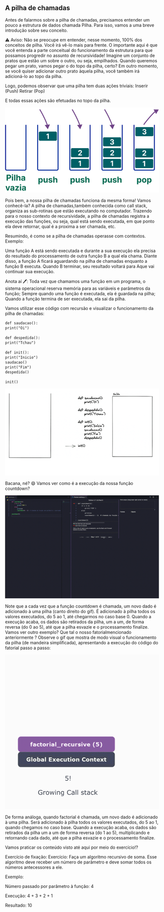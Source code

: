 ## A pilha de chamadas

Antes de falarmos sobre a pilha de chamadas, precisamos entender um pouco a estrutura de dados chamada Pilha. Para isso, vamos a uma breve introdução sobre seu conceito.

⚠️ Aviso: Não se preocupe em entender, nesse momento, 100% dos conceitos de pilha. Você irá vê-lo mais para frente. O importante aqui é que você entenda a parte conceitual do funcionamento da estrutura para que possamos progredir no assunto de recursividade!
Imagine um conjunto de pratos que estão um sobre o outro, ou seja, empilhados. Quando queremos pegar um prato, vamos pegar o do topo da pilha, certo? Em outro momento, se você quiser adicionar outro prato àquela pilha, você também irá adicioná-lo ao topo da pilha.

Logo, podemos observar que uma pilha tem duas ações triviais:
Inserir (Push)
Retirar (Pop)

E todas essas ações são efetuadas no topo da pilha.

<img src = 'stack.png' />

Pois bem, a nossa pilha de chamadas funciona da mesma forma! Vamos conhecê-la?
A pilha de chamadas,também conhecida como call stack, organiza as sub-rotinas que estão executando no computador. Trazendo para o nosso contexto de recursividade, a pilha de chamadas registra a execução das funções, ou seja, qual está sendo executada, em que ponto ela deve retornar, qual é a proxima a ser chamada, etc.

Resumindo, é como se a pilha de chamadas operasse com contextos. Exemplo:

Uma função A está sendo executada e durante a sua execução ela precisa do resultado do processamento de outra função B a qual ela chama. Diante disso, a função A ficará aguardando na pilha de chamadas enquanto a função B executa. Quando B terminar, seu resultado voltará para Aque vai continuar sua execução.

Anota aí 🖊:
Toda vez que chamamos uma função em um programa, o sistema operacional reserva memória para as variáveis e parâmetros da função;
Sempre quando uma função é executada, ela é guardada na pilha;
Quando a função termina de ser executada, ela sai da pilha.

Vamos utilizar esse código com recursão e visualizar o funcionamento da pilha de chamadas:

```
def saudacao():
print("Oi")

def despedida():
print("Tchau")

def init():
print("Inicio")
saudacao()
print("Fim")
despedida()

init()
```

<img src='call_stack.gif' />

Bacana, né? 😄
Vamos ver como é a execução da nossa função countdown?

<img src = 'pilha_countdown_exemplo.gif'/>

Note que a cada vez que a função countdown é chamada, um novo dado é adicionado à uma pilha (canto direito do gif). É adicionado à pilha todos os valores executados, do 5 ao 1, até chegarmos no caso base 0. Quando a execução acaba, os dados são retirados da pilha, um a um, de forma reversa (do 0 ao 5), até que a pilha esvazie e o processamento finalize.
Vamos ver outro exemplo? Que tal o nosso fatorialmencionado anteriormente ?
Observe o gif que mostra de modo visual o funcionamento da pilha (de mandeira simplificada), apresentando a execução do código do fatorial passo a passo:

<img src='stack-.gif'/>

De forma análoga, quando factorial é chamada, um novo dado é adicionado à uma pilha. Será adicionado à pilha todos os valores executados, do 5 ao 1, quando chegamos no caso base. Quando a execução acaba, os dados são retirados da pilha um a um de forma reversa (do 1 ao 5), multiplicando e retornando cada dado, até que a pilha esvazie e o processamento finalize.

Vamos praticar os conteúdo visto até aqui por meio do exercício!?

Exercício de fixação:
Exercício: Faça um algoritmo recursivo de soma. Esse algoritmo deve receber um número de parâmetro e deve somar todos os números antecessores a ele.

Exemplo:

Número passado por parâmetro à função: 4

Execução: 4 + 3 + 2 + 1

Resultado: 10
